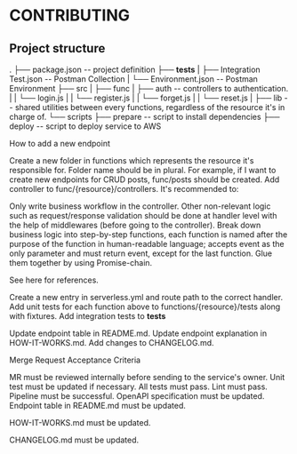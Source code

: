 # CONTRIBUTING


## Project structure
.
├── package.json        -- project definition
├── __tests__
|   ├── Integration Test.json   -- Postman Collection
|   └── Environment.json        -- Postman Environment
├── src
|   ├── func
|       ├── auth             -- controllers to authentication.
|       |   └── login.js
|       |   └── register.js
|       |   └── forget.js
|       |   └── reset.js
|   ├── lib -- shared utilities between every functions, regardless of the resource it's in charge of.
└── scripts
   ├── prepare -- script to install dependencies
   ├── deploy -- script to deploy service to AWS

How to add a new endpoint

Create a new folder in functions which represents the resource it's responsible for. Folder name should be in plural. For example, if I want to create new endpoints for CRUD posts, func/posts should be created.
Add controller to func/{resource}/controllers. It's recommended to:

Only write business workflow in the controller. Other non-relevant logic such as request/response validation should be done at handler level with the help of middlewares (before going to the controller).
Break down business logic into step-by-step functions, each function is named after the purpose of the function in human-readable language; accepts event as the only parameter and must return event, except for the last function.
Glue them together by using Promise-chain.

See here for references.

Create a new entry in serverless.yml and route path to the correct handler.
Add unit tests for each function above to functions/{resource}/tests along with fixtures.
Add integration tests to __tests__

Update endpoint table in README.md.
Update endpoint explanation in HOW-IT-WORKS.md.
Add changes to CHANGELOG.md.


Merge Request Acceptance Criteria

MR must be reviewed internally before sending to the service's owner.
Unit test must be updated if necessary.
All tests must pass.
Lint must pass.
Pipeline must be successful.
OpenAPI specification must be updated.
Endpoint table in README.md must be updated.

HOW-IT-WORKS.md must be updated.

CHANGELOG.md must be updated.
